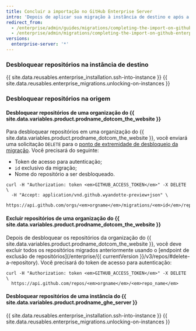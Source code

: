 ```yaml
---
title: Concluir a importação no GitHub Enterprise Server
intro: 'Depois de aplicar sua migração à instância de destino e após a revisão da migração, você vai desbloquear os repositórios e excluí-los da origem. Antes de excluir os dados da origem, é recomendável aguardar cerca de duas semanas para garantir o funcionamento adequado de todos os procedimentos.'
redirect_from:
  - /enterprise/admin/guides/migrations/completing-the-import-on-github-enterprise/
  - /enterprise/admin/migrations/completing-the-import-on-github-enterprise-server
versions:
  enterprise-server: '*'
---
```


### Desbloquear repositórios na instância de destino

{{ site.data.reusables.enterprise_installation.ssh-into-instance }}
{{ site.data.reusables.enterprise_migrations.unlocking-on-instances }}

### Desbloquear repositórios na origem

#### Desbloquear repositórios de uma organização do {{ site.data.variables.product.prodname_dotcom_the_website }}

Para desbloquear repositórios em uma organização do {{ site.data.variables.product.prodname_dotcom_the_website }}, você enviará uma solicitação `DELETE` para o <a href="/rest/reference/migrations#unlock-an-organization-repository" class="dotcom-only">ponto de extremidade de desbloqueio da migração</a>. Você precisará do seguinte:
  * Token de acesso para autenticação;
  * `id` exclusivo da migração;
  * Nome do repositório a ser desbloqueado.
```shell
curl -H "Authorization: token <em>GITHUB_ACCESS_TOKEN</em>" -X DELETE \
  -H "Accept: application/vnd.github.wyandotte-preview+json" \
  https://api.github.com/orgs/<em>orgname</em>/migrations/<em>id</em>/repos/<em>repo_name</em>/lock
```

#### Excluir repositórios de uma organização do {{ site.data.variables.product.prodname_dotcom_the_website }}

Depois de desbloquear os repositórios da organização do {{ site.data.variables.product.prodname_dotcom_the_website }}, você deve excluir todos os repositórios migrados anteriormente usando o [endpoint de exclusão de repositórios](/enterprise/{{ currentVersion }}/v3/repos/#delete-a-repository). Você precisará do token de acesso para autenticação:
```shell
curl -H "Authorization: token <em>GITHUB_ACCESS_TOKEN</em>" -X DELETE \
  https://api.github.com/repos/<em>orgname</em>/<em>repo_name</em>
```

#### Desbloquear repositórios de uma instância do {{ site.data.variables.product.prodname_ghe_server }}

{{ site.data.reusables.enterprise_installation.ssh-into-instance }}
{{ site.data.reusables.enterprise_migrations.unlocking-on-instances }}
